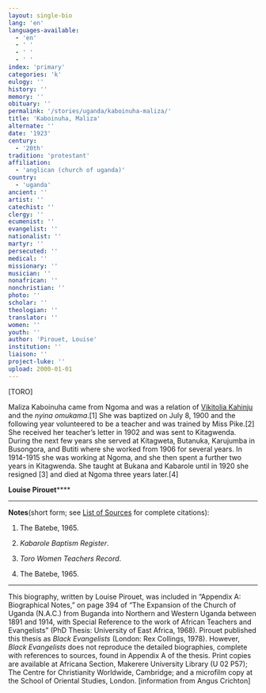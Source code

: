 ```yaml
---
layout: single-bio
lang: 'en'
languages-available:
  - 'en'
  - ' '
  - ' '
  - ' '
index: 'primary'
categories: 'k'
eulogy: ''
history: ''
memory: ''
obituary: ''
permalink: '/stories/uganda/kaboinuha-maliza/'
title: 'Kaboinuha, Maliza'
alternate: ''
date: '1923'
century:
  - '20th'
tradition: 'protestant'
affiliation:
  - 'anglican (church of uganda)'
country:
  - 'uganda'
ancient: ''
artist: ''
catechist: ''
clergy: ''
ecumenist: ''
evangelist: ''
nationalist: ''
martyr: ''
persecuted: ''
medical: ''
missionary: ''
musician: ''
nonafrican: ''
nonchristian: ''
photo: ''
scholar: ''
theologian: ''
translator: ''
women: ''
youth: ''
author: 'Pirouet, Louise'
institution: ''
liaison: ''
project-luke: ''
upload: 2000-01-01
---
```



[TORO]

Maliza  Kaboinuha came from Ngoma and was a relation of [Vikitolia Kahinju](kahinju_vikitoliya.html) and the *nyina  omukama*.[1] She was baptized on July 8, 1900 and the following year  volunteered to be a teacher and was trained by Miss Pike.[2] She received her  teacher&rsquo;s letter in 1902 and was sent to Kitagwenda. During the next few years  she served at Kitagweta, Butanuka, Karujumba in Busongora, and Butiti where she  worked from 1906 for several years. In 1914-1915 she was working at Ngoma, and  she then spent a further two years in Kitagwenda. She taught at Bukana and  Kabarole until in 1920 she resigned [3] and died at Ngoma three years later.[4]

**Louise Pirouet******

---

**Notes**(short  form; see [List of  Sources](Pirouet_AppendixA_Sources.html) for complete citations):
1. The Batebe, 1965.

2. *Kabarole Baptism Register*.

3. *Toro Women Teachers Record*.

4. The Batebe, 1965.

---

This  biography, written by Louise Pirouet, was included in &ldquo;Appendix  A: Biographical Notes,&rdquo; on page 394 of &ldquo;The Expansion of  the Church of Uganda (N.A.C.) from Buganda into Northern and Western Uganda  between 1891 and 1914, with Special Reference to the work of African Teachers  and Evangelists&rdquo; (PhD Thesis: University of East Africa, 1968). Pirouet  published this thesis as *Black  Evangelists* (London: Rex Collings, 1978).  However, *Black Evangelists* does not  reproduce the detailed biographies, complete with references to sources, found  in Appendix A of the thesis. Print copies are available at Africana Section,  Makerere University Library (U 02 P57); The Centre for Christianity Worldwide,  Cambridge; and a microfilm copy at the School of Oriental Studies, London.  [information from Angus Crichton]